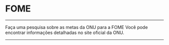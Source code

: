 <h1><b>FOME</b></h1>

<hr>

Faça uma pesquisa sobre as metas da ONU para a FOME Você pode encontrar informações detalhadas no site oficial da ONU.

<hr>
